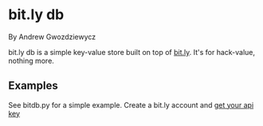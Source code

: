 # bit.ly db

By Andrew Gwozdziewycz

bit.ly db is a simple key-value store built on top of [bit.ly](http://bit.ly). It's for hack-value, nothing more.

## Examples

See bitdb.py for a simple example. Create a bit.ly account and [get your api key](http://bit.ly/a/your_api_key)
